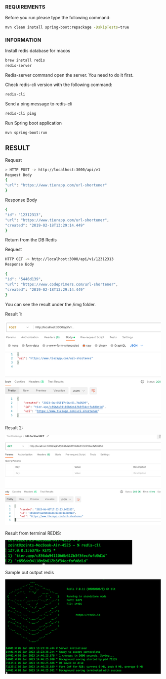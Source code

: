 ### REQUIREMENTS

Before you run please type the following command: 

```bash 
mvn clean install spring-boot:repackage -DskipTests=true
```


### INFORMATION 

Install redis database for macos

```bash
brew install redis
redis-server
```
Redis-server command open  the server. You need to do it first.

Check redis-cli version with the following command: 

```bash 
redis-cli
```

Send a ping message to redis-cli 

```bash 
redis-cli ping
```


Run Spring boot application

```bash
mvn spring-boot:run
```

## RESULT

Request
```bash 
> HTTP POST -> http://localhost:3000/api/v1
Request Body
{
"url": "https://www.tierapp.com/url-shortener"
}
```

Response Body
```bash 
{
"id": "12312313",
"url": "https://www.tierapp.com/url-shortener",
"created": "2019-02-18T13:29:14.449"
}
```
Return from the DB Redis

Request
```bash 
HTTP GET -> http://localhost:3000/api/v1/12312313
Response Body
```

```bash 
{
"id": "5446d139",
"url": "https://www.codeprimers.com/url-shortener",
"created": "2019-02-18T13:29:14.449"
}
```


You can see the result under the /img folder.

Result 1: 

![postman result 1](img/postman-result-1.png)

Result 2: 

![postman_result_2](img/postman-result-2.png)

Result from terminal REDIS: 

![result-from-terminal-redis](img/result-from-terminal-redis.png)

Sample out output redis

![sample-output-terminal-redis](img/sample-output-redis.png)